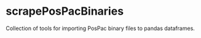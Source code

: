 # scrapePosPacBinaries
Collection of tools for importing PosPac binary files to pandas dataframes. 
